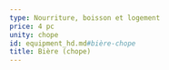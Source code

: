 ```yaml
---
type: Nourriture, boisson et logement
price: 4 pc
unity: chope
id: equipment_hd.md#bière-chope
title: Bière (chope)
---
```


